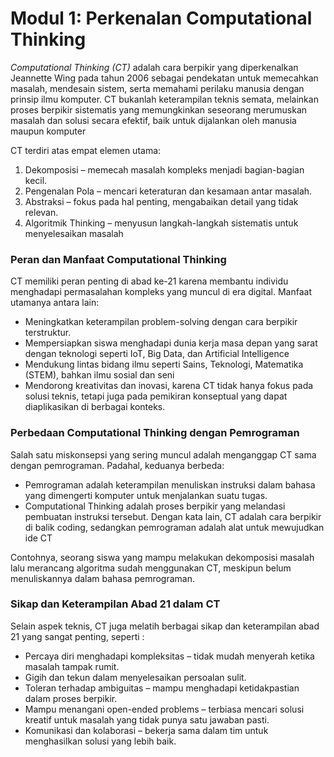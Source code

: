 # Modul 1: Perkenalan Computational Thinking

*Computational Thinking (CT)* adalah cara berpikir yang diperkenalkan Jeannette Wing pada tahun 2006 sebagai pendekatan untuk memecahkan masalah, mendesain sistem, serta memahami perilaku manusia dengan prinsip ilmu komputer. CT bukanlah keterampilan teknis semata, melainkan proses berpikir sistematis yang memungkinkan seseorang merumuskan masalah dan solusi secara efektif, baik untuk dijalankan oleh manusia maupun komputer

CT terdiri atas empat elemen utama:
1. Dekomposisi – memecah masalah kompleks menjadi bagian-bagian kecil.
2. Pengenalan Pola – mencari keteraturan dan kesamaan antar masalah.
3. Abstraksi – fokus pada hal penting, mengabaikan detail yang tidak relevan.
4. Algoritmik Thinking – menyusun langkah-langkah sistematis untuk menyelesaikan masalah

### Peran dan Manfaat Computational Thinking
CT memiliki peran penting di abad ke-21 karena membantu individu menghadapi permasalahan kompleks yang muncul di era digital. Manfaat utamanya antara lain:
- Meningkatkan keterampilan problem-solving dengan cara berpikir terstruktur.
- Mempersiapkan siswa menghadapi dunia kerja masa depan yang sarat dengan teknologi seperti IoT, Big Data, dan Artificial Intelligence
- Mendukung lintas bidang ilmu seperti Sains, Teknologi, Matematika (STEM), bahkan ilmu sosial dan seni
- Mendorong kreativitas dan inovasi, karena CT tidak hanya fokus pada solusi teknis, tetapi juga pada pemikiran konseptual yang dapat diaplikasikan di berbagai konteks.

### Perbedaan Computational Thinking dengan Pemrograman
Salah satu miskonsepsi yang sering muncul adalah menganggap CT sama dengan pemrograman. Padahal, keduanya berbeda:
- Pemrograman adalah keterampilan menuliskan instruksi dalam bahasa yang dimengerti komputer untuk menjalankan suatu tugas.
- Computational Thinking adalah proses berpikir yang melandasi pembuatan instruksi tersebut. Dengan kata lain, CT adalah cara berpikir di balik coding, sedangkan pemrograman adalah alat untuk mewujudkan ide CT

Contohnya, seorang siswa yang mampu melakukan dekomposisi masalah lalu merancang algoritma sudah menggunakan CT, meskipun belum menuliskannya dalam bahasa pemrograman.

### Sikap dan Keterampilan Abad 21 dalam CT
Selain aspek teknis, CT juga melatih berbagai sikap dan keterampilan abad 21 yang sangat penting, seperti :

- Percaya diri menghadapi kompleksitas – tidak mudah menyerah ketika masalah tampak rumit.
- Gigih dan tekun dalam menyelesaikan persoalan sulit.
- Toleran terhadap ambiguitas – mampu menghadapi ketidakpastian dalam proses berpikir.
- Mampu menangani open-ended problems – terbiasa mencari solusi kreatif untuk masalah yang tidak punya satu jawaban pasti.
- Komunikasi dan kolaborasi – bekerja sama dalam tim untuk menghasilkan solusi yang lebih baik.

